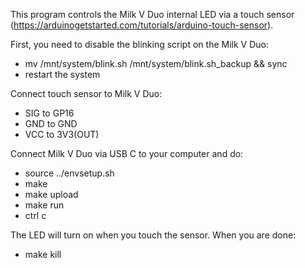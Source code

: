 This program controls the Milk V Duo internal LED via a touch sensor (https://arduinogetstarted.com/tutorials/arduino-touch-sensor).


First, you need to disable the blinking script on the Milk V Duo:
- mv /mnt/system/blink.sh /mnt/system/blink.sh_backup && sync
- restart the system


Connect touch sensor to Milk V Duo:
- SIG to GP16
- GND to GND
- VCC to 3V3(OUT)


Connect Milk V Duo via USB C to your computer and do:
- source ../envsetup.sh
- make
- make upload
- make run
- ctrl c


The LED will turn on when you touch the sensor.  When you are done:
- make kill
